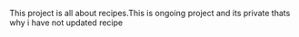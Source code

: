 This project is all about recipes.This is ongoing project and its private thats why i have not updated recipe
